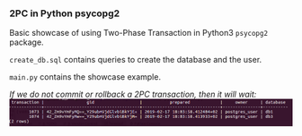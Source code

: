 ### 2PC in Python psycopg2

Basic showcase of using Two-Phase Transaction in Python3 `psycopg2` package.

`create_db.sql` contains queries to create the database and the user.

`main.py` contains the showcase example.

_If we do not commit or rollback a 2PC transaction, then it will wait:_
![alt=info from pg_prepared_xacts talbe](prepared_trans_wait.png)
